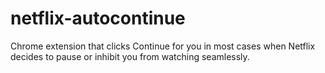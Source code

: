 # netflix-autocontinue
Chrome extension that clicks Continue for you in most cases when Netflix decides to pause or inhibit you from watching seamlessly.
